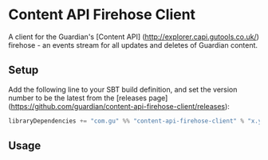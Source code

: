 Content API Firehose Client
========================

A client for the Guardian's [Content API] (http://explorer.capi.gutools.co.uk/) firehose - an events stream for all updates and deletes of Guardian content.

## Setup

Add the following line to your SBT build definition, and set the version number to be the latest from the [releases page] (https://github.com/guardian/content-api-firehose-client/releases):

```scala
libraryDependencies += "com.gu" %% "content-api-firehose-client" % "x.y"
```

## Usage
